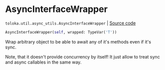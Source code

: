 # AsyncInterfaceWrapper
`toloka.util.async_utils.AsyncInterfaceWrapper` | [Source code](https://github.com/Toloka/toloka-kit/blob/v1.0.2/src/util/async_utils.py#L82)

```python
AsyncInterfaceWrapper(self, wrapped: TypeVar('T'))
```

Wrap arbitrary object to be able to await any of it's methods even if it's sync.


Note, that it doesn't provide concurrency by itself!
It just allow to treat sync and async callables in the same way.

